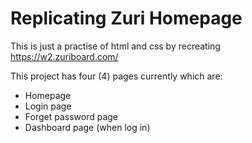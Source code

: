 
# Replicating Zuri Homepage

This is just a practise of html and css by recreating https://w2.zuriboard.com/

This project has four (4) pages currently which are:
- Homepage
- Login page
- Forget password page
- Dashboard page (when log in)


